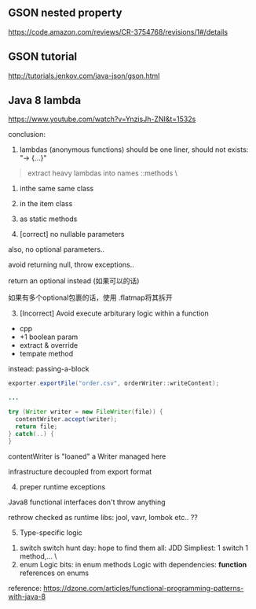 


## GSON nested property

https://code.amazon.com/reviews/CR-3754768/revisions/1#/details

## GSON tutorial
http://tutorials.jenkov.com/java-json/gson.html


## Java 8 lambda

https://www.youtube.com/watch?v=YnzisJh-ZNI&t=1532s

conclusion:

1. lambdas (anonymous functions) should be one liner, should not exists: "-> {...}"
 
> extract heavy lambdas into names ::methods
\
1. inthe same same class
2. in the item class
3. as static methods


2. [correct] no nullable parameters

also, no optional parameters..

avoid returning null, throw exceptions..

return an optional instead (如果可以的话)

如果有多个optional包裹的话，使用 .flatmap将其拆开

3. [Incorrect] Avoid execute arbiturary logic within a function

* cpp
* +1 boolean param
* extract & override
* tempate method

instead: passing-a-block

```java
exporter.exportFile("order.csv", orderWriter::writeContent);

...

try (Writer writer = new FileWriter(file)) {
  contentWriter.accept(writer);
  return file;
} catch(..) {
}

```

contentWriter is "loaned" a Writer managed here


infrastructure decoupled from export format

4. preper runtime exceptions

Java8 functional interfaces don't throw anything

rethrow checked as runtime
  libs: jool, vavr, lombok etc.. ??
  

5. Type-specific logic

>
1. switch
  switch hunt day: hope to find them all: JDD
  Simpliest: 1 switch 1 method,...
\ 
2. enum
  Logic bits: in enum methods
  Logic with dependencies: __function__ references on enums



reference: https://dzone.com/articles/functional-programming-patterns-with-java-8



